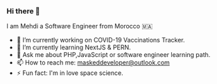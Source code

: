 ### Hi there 👋
I am Mehdi a Software Engineer from Morocco 🇲🇦

- 🔭 I’m currently working on COVID-19 Vaccinations Tracker.
- 🌱 I’m currently learning NextJS & PERN.
- 💬 Ask me about PHP,JavaScript or software engineer learning path.
- 📫 How to reach me: maskeddeveloper@outlook.com
- ⚡ Fun fact: I'm in love space science.
